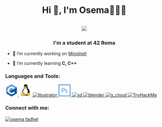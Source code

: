 <h1 align="center">Hi 👋, I'm Osema👨🏽‍💻</h1>

<h2 align="center"> <a href="https://www.showmyip.com/"><img src="https://github.com/OsemaFadhel/OsemaFadhel/blob/main/img/cybersecurity%20framework.webp" /></a> </h2> 

<h3 align="center">I'm a student at 42 Roma</h3>

- 🔭 I’m currently working on [Minishell](https://www.youtube.com/watch?v=I7aNNHX7Ohc&pp=ygUXc2VpIHN0YXRvIGNyaW5nZWxvbGxhdG8%3D)

- 🌱 I’m currently learning **C, C++**

<h3 align="left">Languages and Tools:</h3>
<p align="left"> <a href="https://en.wikipedia.org/wiki/C_(programming_language)" target="_blank" rel="noreferrer">  <img src="https://raw.githubusercontent.com/devicons/devicon/master/icons/c/c-original.svg" alt="c" width="40" height="40"/> </a> <a href="https://www.cprogramming.com/" target="_blank" rel="noreferrer"> <a href="https://www.linux.org/" target="_blank" rel="noreferrer"> <img src="https://raw.githubusercontent.com/devicons/devicon/master/icons/linux/linux-original.svg" alt="linux" width="40" height="40"/> 
</a> <a href="https://www.adobe.com/in/products/illustrator.html" target="_blank" rel="noreferrer"> <img src="https://www.vectorlogo.zone/logos/adobe_illustrator/adobe_illustrator-icon.svg" alt="illustrator" width="40" height="40"/> 
</a> <a href="https://www.photoshop.com/en" target="_blank" rel="noreferrer"> <img src="https://raw.githubusercontent.com/devicons/devicon/master/icons/photoshop/photoshop-line.svg" alt="photoshop" width="40" height="40"/> 
</a> <a href="https://www.adobe.com/products/xd.html" target="_blank" rel="noreferrer"> <img src="https://cdn.worldvectorlogo.com/logos/adobe-xd.svg" alt="xd" width="40" height="40"/> </a> <a href="https://www.blender.org/" target="_blank" rel="noreferrer"><img src="https://download.blender.org/branding/community/blender_community_badge_white.svg" alt="blender" width="40" height="40"/> 
</a> <a href="https://www.cloudskillsboost.google/public_profiles/3779024f-fae6-49a8-9430-003b65de5349"><img src="https://github.com/OsemaFadhel/OsemaFadhel/blob/main/img/google-cloud.png" alt="g_cloud" width="55" height="35"/> </a> 
</a> <a href="https://tryhackme.com/badge/2390151"><img src="https://tryhackme-badges.s3.amazonaws.com/fazzel.png" alt="TryHackMe"> </a> 
</p>

<h3 align="left">Connect with me:</h3>
<p align="left">
<a href="https://it.linkedin.com/in/osema-fadhel-7a1996174?trk=people-guest_people_search-card" target="blank"><img align="center" src="https://raw.githubusercontent.com/rahuldkjain/github-profile-readme-generator/master/src/images/icons/Social/linked-in-alt.svg" alt="osema fadhel" height="30" width="40" /></a>
</p>
